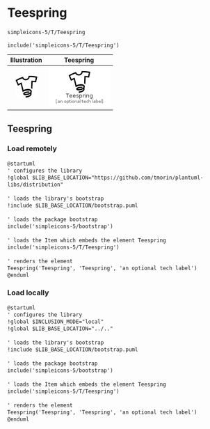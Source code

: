 # Teespring


```text
simpleicons-5/T/Teespring
```

```text
include('simpleicons-5/T/Teespring')
```



| Illustration | Teespring |
| :---: | :---: |
| ![illustration for Illustration](../../simpleicons-5/T/Teespring.png) | ![illustration for Teespring](../../simpleicons-5/T/Teespring.Local.png) |




## Teespring

### Load remotely
```plantuml
@startuml
' configures the library
!global $LIB_BASE_LOCATION="https://github.com/tmorin/plantuml-libs/distribution"

' loads the library's bootstrap
!include $LIB_BASE_LOCATION/bootstrap.puml

' loads the package bootstrap
include('simpleicons-5/bootstrap')

' loads the Item which embeds the element Teespring
include('simpleicons-5/T/Teespring')

' renders the element
Teespring('Teespring', 'Teespring', 'an optional tech label')
@enduml
```

### Load locally
```plantuml
@startuml
' configures the library
!global $INCLUSION_MODE="local"
!global $LIB_BASE_LOCATION="../.."

' loads the library's bootstrap
!include $LIB_BASE_LOCATION/bootstrap.puml

' loads the package bootstrap
include('simpleicons-5/bootstrap')

' loads the Item which embeds the element Teespring
include('simpleicons-5/T/Teespring')

' renders the element
Teespring('Teespring', 'Teespring', 'an optional tech label')
@enduml
```

